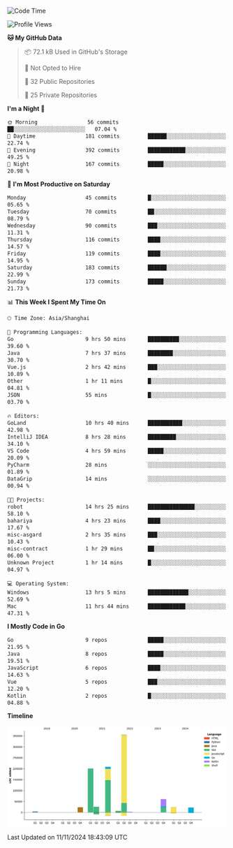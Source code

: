 <!--START_SECTION:waka-->
![Code Time](http://img.shields.io/badge/Code%20Time-2%2C905%20hrs%2039%20mins-blue)

![Profile Views](http://img.shields.io/badge/Profile%20Views-0-blue)

**🐱 My GitHub Data** 

> 📦 72.1 kB Used in GitHub's Storage 
 > 
> 🚫 Not Opted to Hire
 > 
> 📜 32 Public Repositories 
 > 
> 🔑 25 Private Repositories 
 > 
**I'm a Night 🦉** 

```text
🌞 Morning                56 commits          ██░░░░░░░░░░░░░░░░░░░░░░░   07.04 % 
🌆 Daytime                181 commits         ██████░░░░░░░░░░░░░░░░░░░   22.74 % 
🌃 Evening                392 commits         ████████████░░░░░░░░░░░░░   49.25 % 
🌙 Night                  167 commits         █████░░░░░░░░░░░░░░░░░░░░   20.98 % 
```
📅 **I'm Most Productive on Saturday** 

```text
Monday                   45 commits          █░░░░░░░░░░░░░░░░░░░░░░░░   05.65 % 
Tuesday                  70 commits          ██░░░░░░░░░░░░░░░░░░░░░░░   08.79 % 
Wednesday                90 commits          ███░░░░░░░░░░░░░░░░░░░░░░   11.31 % 
Thursday                 116 commits         ████░░░░░░░░░░░░░░░░░░░░░   14.57 % 
Friday                   119 commits         ████░░░░░░░░░░░░░░░░░░░░░   14.95 % 
Saturday                 183 commits         ██████░░░░░░░░░░░░░░░░░░░   22.99 % 
Sunday                   173 commits         █████░░░░░░░░░░░░░░░░░░░░   21.73 % 
```


📊 **This Week I Spent My Time On** 

```text
🕑︎ Time Zone: Asia/Shanghai

💬 Programming Languages: 
Go                       9 hrs 50 mins       ██████████░░░░░░░░░░░░░░░   39.60 % 
Java                     7 hrs 37 mins       ████████░░░░░░░░░░░░░░░░░   30.70 % 
Vue.js                   2 hrs 42 mins       ███░░░░░░░░░░░░░░░░░░░░░░   10.89 % 
Other                    1 hr 11 mins        █░░░░░░░░░░░░░░░░░░░░░░░░   04.81 % 
JSON                     55 mins             █░░░░░░░░░░░░░░░░░░░░░░░░   03.70 % 

🔥 Editors: 
GoLand                   10 hrs 40 mins      ███████████░░░░░░░░░░░░░░   42.98 % 
IntelliJ IDEA            8 hrs 28 mins       █████████░░░░░░░░░░░░░░░░   34.10 % 
VS Code                  4 hrs 59 mins       █████░░░░░░░░░░░░░░░░░░░░   20.09 % 
PyCharm                  28 mins             ░░░░░░░░░░░░░░░░░░░░░░░░░   01.89 % 
DataGrip                 14 mins             ░░░░░░░░░░░░░░░░░░░░░░░░░   00.94 % 

🐱‍💻 Projects: 
robot                    14 hrs 25 mins      ███████████████░░░░░░░░░░   58.10 % 
bahariya                 4 hrs 23 mins       ████░░░░░░░░░░░░░░░░░░░░░   17.67 % 
misc-asgard              2 hrs 35 mins       ███░░░░░░░░░░░░░░░░░░░░░░   10.43 % 
misc-contract            1 hr 29 mins        ██░░░░░░░░░░░░░░░░░░░░░░░   06.00 % 
Unknown Project          1 hr 14 mins        █░░░░░░░░░░░░░░░░░░░░░░░░   04.97 % 

💻 Operating System: 
Windows                  13 hrs 5 mins       █████████████░░░░░░░░░░░░   52.69 % 
Mac                      11 hrs 44 mins      ████████████░░░░░░░░░░░░░   47.31 % 
```

**I Mostly Code in Go** 

```text
Go                       9 repos             █████░░░░░░░░░░░░░░░░░░░░   21.95 % 
Java                     8 repos             █████░░░░░░░░░░░░░░░░░░░░   19.51 % 
JavaScript               6 repos             ████░░░░░░░░░░░░░░░░░░░░░   14.63 % 
Vue                      5 repos             ███░░░░░░░░░░░░░░░░░░░░░░   12.20 % 
Kotlin                   2 repos             █░░░░░░░░░░░░░░░░░░░░░░░░   04.88 % 
```



**Timeline**

![Lines of Code chart](https://raw.githubusercontent.com/youtiaoguagua/youtiaoguagua/master/assets/bar_graph.png)


 Last Updated on 11/11/2024 18:43:09 UTC
<!--END_SECTION:waka-->